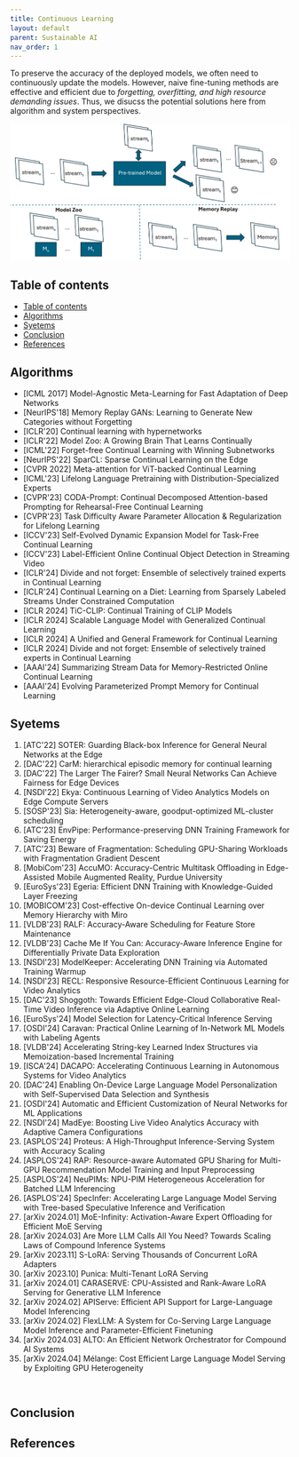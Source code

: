 ```yaml
---
title: Continuous Learning
layout: default
parent: Sustainable AI
nav_order: 1
---
```


To preserve the accuracy of the deployed models, we often need to continuously update the models. However, naive fine-tuning methods are effective and efficient due to _forgetting, overfitting, and high resource demanding issues_. Thus, we disucss the potential solutions here from algorithm and system perspectives.

![alt text](image.png)

## Table of contents
- [Table of contents](#table-of-contents)
- [Algorithms](#algorithms)
- [Syetems](#syetems)
- [Conclusion](#conclusion)
- [References](#references)

## Algorithms
- [ICML 2017] Model-Agnostic Meta-Learning for Fast Adaptation of Deep Networks​
- [NeurIPS'18]  Memory Replay GANs: Learning to Generate New Categories without Forgetting​
- [ICLR'20] Continual learning with hypernetworks​
- [ICLR'22] Model Zoo: A Growing Brain That Learns Continually​
- [ICML'22] Forget-free Continual Learning with Winning Subnetworks​
- [NeurIPS'22] SparCL: Sparse Continual Learning on the Edge​
- [CVPR 2022] Meta-attention for ViT-backed Continual Learning​
- [ICML'23] Lifelong Language Pretraining with Distribution-Specialized Experts​
- [CVPR'23] CODA-Prompt: Continual Decomposed Attention-based Prompting for Rehearsal-Free Continual Learning​
- [CVPR'23] Task Difficulty Aware Parameter Allocation & Regularization for Lifelong Learning​
- [ICCV'23] Self-Evolved Dynamic Expansion Model for Task-Free Continual Learning​
- [ICCV'23] Label-Efficient Online Continual Object Detection in Streaming Video​
- [ICLR'24] Divide and not forget: Ensemble of selectively trained experts in Continual Learning​
- [ICLR'24] Continual Learning on a Diet: Learning from Sparsely Labeled Streams Under Constrained Computation ​
- [ICLR 2024] TiC-CLIP: Continual Training of CLIP Models ​
- [ICLR 2024] Scalable Language Model with Generalized Continual Learning ​
- [ICLR 2024] A Unified and General Framework for Continual Learning​
- [ICLR 2024] Divide and not forget: Ensemble of selectively trained experts in Continual Learning​
- [AAAI'24] Summarizing Stream Data for Memory-Restricted Online Continual Learning​
- [AAAI'24] Evolving Parameterized Prompt Memory for Continual Learning​

## Syetems
1. [ATC'22] SOTER: Guarding Black-box Inference for General Neural Networks at the Edge​
2. [DAC'22] CarM: hierarchical episodic memory for continual learning​
3. [DAC'22] The Larger The Fairer? Small Neural Networks Can Achieve Fairness for Edge Devices​
4. [NSDI'22] Ekya: Continuous Learning of Video Analytics Models on Edge Compute Servers​
5. [SOSP'23] Sia: Heterogeneity-aware, goodput-optimized ML-cluster scheduling​
6. [ATC'23] EnvPipe: Performance-preserving DNN Training Framework for Saving Energy​
7. [ATC'23] Beware of Fragmentation: Scheduling GPU-Sharing Workloads with Fragmentation Gradient Descent​
8. [MobiCom'23] AccuMO: Accuracy-Centric Multitask Offloading in Edge-Assisted Mobile Augmented Reality, Purdue University​
9. [EuroSys'23] Egeria: Efficient DNN Training with Knowledge-Guided Layer Freezing​
10. [MOBICOM'23] Cost-effective On-device Continual Learning over Memory Hierarchy with Miro​
11. [VLDB'23] RALF: Accuracy-Aware Scheduling for Feature Store Maintenance​
12. [VLDB'23] Cache Me If You Can: Accuracy-Aware Inference Engine for Differentially Private Data Exploration​
13. [NSDI'23] ModelKeeper: Accelerating DNN Training via Automated Training Warmup​
14. [NSDI'23] RECL: Responsive Resource-Efficient Continuous Learning for Video Analytics​
15. [DAC'23] Shoggoth: Towards Efficient Edge-Cloud Collaborative Real-Time Video Inference via Adaptive Online Learning​
16. [EuroSys'24] Model Selection for Latency-Critical Inference Serving​
17. [OSDI'24] Caravan: Practical Online Learning of In-Network ML Models with Labeling Agents ​
18. [VLDB'24] Accelerating String-key Learned Index Structures via Memoization-based Incremental Training​
19. [ISCA'24] DACAPO: Accelerating Continuous Learning in Autonomous Systems for Video Analytics​
20. [DAC'24] Enabling On-Device Large Language Model Personalization with Self-Supervised Data Selection and Synthesis​
21. [OSDI'24] Automatic and Efficient Customization of Neural Networks for ML Applications​
22. [NSDI'24] MadEye: Boosting Live Video Analytics Accuracy with Adaptive Camera Configurations​
23. [ASPLOS'24] Proteus: A High-Throughput Inference-Serving System with Accuracy Scaling​
24. [ASPLOS'24] RAP: Resource-aware Automated GPU Sharing for Multi-GPU Recommendation Model Training and Input Preprocessing​
25. [ASPLOS'24] NeuPIMs: NPU-PIM Heterogeneous Acceleration for Batched LLM Inferencing​
26. [ASPLOS'24] SpecInfer: Accelerating Large Language Model Serving with Tree-based Speculative Inference and Verification​
27. [arXiv 2024.01] MoE-Infinity: Activation-Aware Expert Offloading for Efficient MoE Serving​
28. [arXiv 2024.03] Are More LLM Calls All You Need? Towards Scaling Laws of Compound Inference Systems
29. [arXiv 2023.11] S-LoRA: Serving Thousands of Concurrent LoRA Adapters ​
30. [arXiv 2023.10] Punica: Multi-Tenant LoRA Serving​
31. [arXiv 2024.01] CARASERVE: CPU-Assisted and Rank-Aware LoRA Serving for Generative LLM Inference​
32. [arXiv 2024.02] APIServe: Efficient API Support for Large-Language Model Inferencing​
33. [arXiv 2024.02] FlexLLM: A System for Co-Serving Large Language Model Inference and Parameter-Efficient Finetuning​
34. [arXiv 2024.03] ALTO: An Efficient Network Orchestrator for Compound AI Systems​
35. [arXiv 2024.04] Mélange: Cost Efficient Large Language Model Serving by Exploiting GPU Heterogeneity​

​
## Conclusion


## References
​